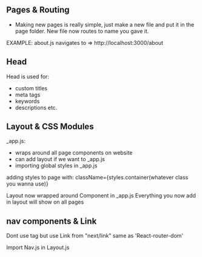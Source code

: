 ## Pages & Routing

- Making new pages is really simple, just make a new file and put it in the page folder. New file now routes to name you gave it.

EXAMPLE: about.js navigates to => http://localhost:3000/about

## Head

Head is used for:

- custom titles
- meta tags
- keywords
- descriptions
  etc.

## Layout & CSS Modules

\_app.js:

- wraps around all page components on website
- can add layout if we want to \_app.js
- importing global styles in \_app.js

adding styles to page with: className={styles.container(whatever class you wanna use)}

Layout now wrapped around Component in \_app.js Everything you now add in layout will show on all pages

## nav components & Link

Dont use <a> tag but use Link from "next/link" same as 'React-router-dom'

Import Nav.js in Layout.js
